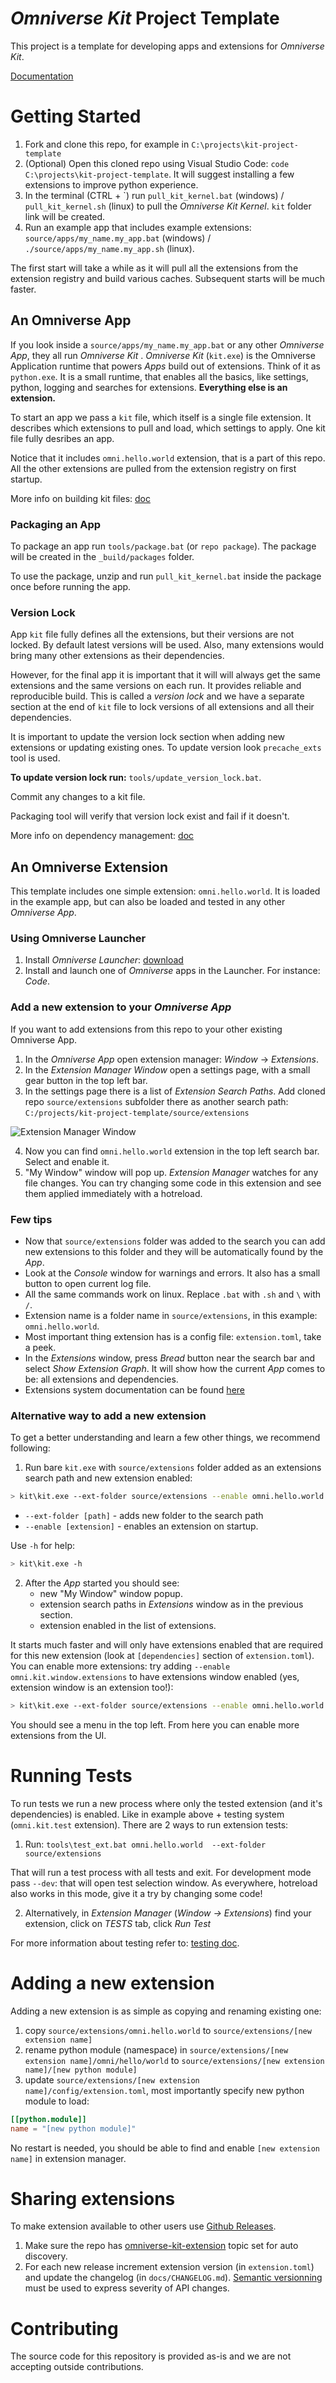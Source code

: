 # *Omniverse Kit* Project Template

This project is a template for developing apps and extensions for *Omniverse Kit*.

[Documentation](https://docs.omniverse.nvidia.com/kit/docs/kit-project-template)

# Getting Started

1. Fork and clone this repo, for example in `C:\projects\kit-project-template`
2. (Optional) Open this cloned repo using Visual Studio Code: `code C:\projects\kit-project-template`. It will suggest installing a few extensions to improve python experience.
3. In the terminal (CTRL + \`) run `pull_kit_kernel.bat` (windows) / `pull_kit_kernel.sh` (linux) to pull the *Omniverse Kit Kernel*. `kit` folder link will be created.
4. Run an example app that includes example extensions: `source/apps/my_name.my_app.bat` (windows) / `./source/apps/my_name.my_app.sh` (linux).

The first start will take a while as it will pull all the extensions from the extension registry and build various caches. Subsequent starts will be much faster.

## An Omniverse App

If you look inside a `source/apps/my_name.my_app.bat` or any other *Omniverse App*, they all run *Omniverse Kit* . *Omniverse Kit* (`kit.exe`) is the Omniverse Application runtime that powers *Apps* build out of extensions.
Think of it as `python.exe`. It is a small runtime, that enables all the basics, like settings, python, logging and searches for extensions. **Everything else is an extension.** 

To start an app we pass a `kit` file, which itself is a single file extension. It describes which extensions to pull and load, which settings to apply. One kit file fully desribes an app.

Notice that it includes `omni.hello.world` extension, that is a part of this repo. All the other extensions are pulled from the extension registry on first startup.

More info on building kit files: [doc](https://docs.omniverse.nvidia.com/kit/docs/kit-manual/latest/guide/creating_kit_apps.html)

### Packaging an App

To package an app run `tools/package.bat` (or `repo package`). The package will be created in the `_build/packages` folder.

To use the package, unzip and run `pull_kit_kernel.bat` inside the package once before running the app.

### Version Lock

App `kit` file fully defines all the extensions, but their versions are not locked. By default latest versions will be used. Also, many extensions would bring many other extensions as their dependencies.

However, for the final app it is important that it will will always get the same extensions and the same versions on each run. It provides reliable and reproducible build. This is called a *version lock* and we have a separate section at the end of `kit` file to lock versions of all extensions and all their dependencies.

It is important to update the version lock section when adding new extensions or updating existing ones. To update version look `precache_exts` tool is used.

**To update version lock run:** `tools/update_version_lock.bat`. 

Commit any changes to a kit file.

Packaging tool will verify that version lock exist and fail if it doesn't.

More info on dependency management: [doc](https://docs.omniverse.nvidia.com/kit/docs/kit-manual/latest/guide/creating_kit_apps.html#application-dependencies-management)

## An Omniverse Extension

This template includes one simple extension: `omni.hello.world`. It is loaded in the example app, but can also be loaded and tested in any other *Omniverse App*.

### Using Omniverse Launcher

1. Install *Omniverse Launcher*: [download](https://www.nvidia.com/en-us/omniverse/download)
2. Install and launch one of *Omniverse* apps in the Launcher. For instance: *Code*.

### Add a new extension to your *Omniverse App*

If you want to add extensions from this repo to your other existing Omniverse App.

1. In the *Omniverse App* open extension manager: *Window* &rarr; *Extensions*.
2. In the *Extension Manager Window* open a settings page, with a small gear button in the top left bar.
3. In the settings page there is a list of *Extension Search Paths*. Add cloned repo `source/extensions` subfolder there as another search path: `C:/projects/kit-project-template/source/extensions`

![Extension Manager Window](/images/add-ext-search-path.png)

4. Now you can find `omni.hello.world` extension in the top left search bar. Select and enable it.
5. "My Window" window will pop up. *Extension Manager* watches for any file changes. You can try changing some code in this extension and see them applied immediately with a hotreload.

### Few tips

* Now that `source/extensions` folder was added to the search you can add new extensions to this folder and they will be automatically found by the *App*.
* Look at the *Console* window for warnings and errors. It also has a small button to open current log file.
* All the same commands work on linux. Replace `.bat` with `.sh` and `\` with `/`.
* Extension name is a folder name in `source/extensions`, in this example: `omni.hello.world`. 
* Most important thing extension has is a config file: `extension.toml`, take a peek.
* In the *Extensions* window, press *Bread* button near the search bar and select *Show Extension Graph*. It will show how the current *App* comes to be: all extensions and dependencies.
* Extensions system documentation can be found [here](https://docs.omniverse.nvidia.com/kit/docs/kit-manual/latest/guide/extensions_advanced.html)

### Alternative way to add a new extension

To get a better understanding and learn a few other things, we recommend following:

1. Run bare `kit.exe` with `source/extensions` folder added as an extensions search path and new extension enabled:

```bash
> kit\kit.exe --ext-folder source/extensions --enable omni.hello.world
```

- `--ext-folder [path]` - adds new folder to the search path
- `--enable [extension]` - enables an extension on startup.

Use `-h` for help:

```bash
> kit\kit.exe -h
```

2. After the *App* started you should see:
    * new "My Window" window popup.
    * extension search paths in *Extensions* window as in the previous section.
    * extension enabled in the list of extensions.

It starts much faster and will only have extensions enabled that are required for this new extension (look at  `[dependencies]` section of `extension.toml`). You can enable more extensions: try adding `--enable omni.kit.window.extensions` to have extensions window enabled (yes, extension window is an extension too!):

```bash
> kit\kit.exe --ext-folder source/extensions --enable omni.hello.world --enable omni.kit.window.extensions
```

You should see a menu in the top left. From here you can enable more extensions from the UI. 


# Running Tests

To run tests we run a new process where only the tested extension (and it's dependencies) is enabled. Like in example above + testing system (`omni.kit.test` extension). There are 2 ways to run extension tests:

1. Run: `tools\test_ext.bat omni.hello.world  --ext-folder source/extensions`

That will run a test process with all tests and exit. For development mode pass `--dev`: that will open test selection window. As everywhere, hotreload also works in this mode, give it a try by changing some code!

2. Alternatively, in *Extension Manager* (*Window &rarr; Extensions*) find your extension, click on *TESTS* tab, click *Run Test*

For more information about testing refer to: [testing doc](http://omniverse-docs.s3-website-us-east-1.amazonaws.com/kit-sdk/104.0/docs/guide/ext_testing.html).


# Adding a new extension

Adding a new extension is as simple as copying and renaming existing one:

1. copy `source/extensions/omni.hello.world` to `source/extensions/[new extension name]`
2. rename python module (namespace) in `source/extensions/[new extension name]/omni/hello/world` to `source/extensions/[new extension name]/[new python module]`
3. update `source/extensions/[new extension name]/config/extension.toml`, most importantly specify new python module to load:

```toml
[[python.module]]
name = "[new python module]"
```

No restart is needed, you should be able to find and enable `[new extension name]` in extension manager.

# Sharing extensions

To make extension available to other users use [Github Releases](https://docs.github.com/en/repositories/releasing-projects-on-github/managing-releases-in-a-repository).

1. Make sure the repo has [omniverse-kit-extension](https://github.com/topics/omniverse-kit-extension) topic set for auto discovery.
2. For each new release increment extension version (in `extension.toml`) and update the changelog (in `docs/CHANGELOG.md`). [Semantic versionning](https://semver.org/) must be used to express severity of API changes.

# Contributing
The source code for this repository is provided as-is and we are not accepting outside contributions.